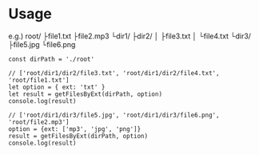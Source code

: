 # Usage
e.g.)
root/
├file1.txt
├file2.mp3
└dir1/
  ├dir2/
  │  ├file3.txt
  │  └file4.txt
  └dir3/
     ├file5.jpg
     └file6.png

```
const dirPath = './root'

// ['root/dir1/dir2/file3.txt', 'root/dir1/dir2/file4.txt', 'root/file1.txt']
let option = { ext: 'txt' }
let result = getFilesByExt(dirPath, option)
console.log(result)

// ['root/dir1/dir3/file5.jpg', 'root/dir1/dir3/file6.png', 'root/file2.mp3']
option = {ext: ['mp3', 'jpg', 'png']}
result = getFilesByExt(dirPath, option)
console.log(result)
```
